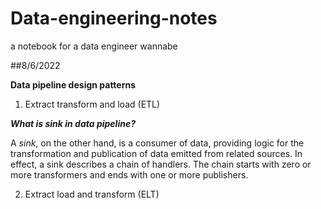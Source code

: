 # Data-engineering-notes
a notebook for a data engineer wannabe




##8/6/2022

**Data pipeline design patterns**
1. Extract transform and load (ETL)


***What is sink in data pipeline?***

A *sink*, on the other hand, is a consumer of data, providing logic for the transformation and publication of data emitted from related sources. In effect, a sink describes a chain of handlers. The chain starts with zero or more transformers and ends with one or more publishers.

2. Extract load and transform (ELT)
